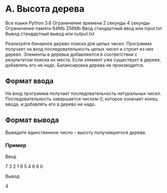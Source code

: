 # A. Высота дерева

Все языки Python 3.6
Ограничение времени 2 секунды 4 секунды
Ограничение памяти 64Mb 256Mb
Ввод стандартный ввод или input.txt
Вывод стандартный вывод или output.txt

Реализуйте бинарное дерево поиска для целых чисел. Программа получает на вход последовательность целых чисел и строит из них дерево. Элементы в деревья добавляются в соответствии с результатом поиска их места. Если элемент уже существует в дереве, добавлять его не надо. Балансировка дерева не производится.

## Формат ввода

На вход программа получает последовательность натуральных чисел. Последовательность завершается числом 0, которое означает конец ввода, и добавлять его в дерево не надо.

## Формат вывода

Выведите единственное число – высоту получившегося дерева.

### Пример

Ввод

7 3 2 1 9 5 4 6 8 0

Вывод

4
